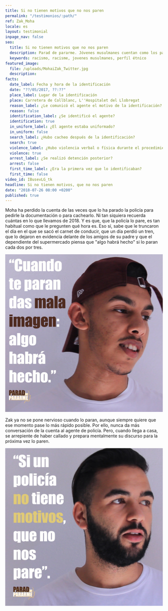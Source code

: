 ```yaml
---
title: Si no tienen motivos que no nos paren
permalink: "/testimonios/:path/"
ref: Zak_Moha
locale: es
layout: testimonial
inpage_nav: false
seo:
  title: Si no tienen motivos que no nos paren
  description: Parad de pararme. Jóvenes musulmanes cuentan como los para la policía.
  keywords: racismo, racisme, jovenes musulmanes, perfil étnico
featured_image:
  file: /uploads/MohaiZak_Twitter.jpg
  description: 
facts:
  date_label: Fecha y hora de la identificación
  date: "??/05/2017, ??:??"
  place_label: Lugar de la identificación
  place: Carretera de Collblanc, L''Hospitalet del Llobregat
  reason_label: ¿Le comunicó el agente el motivo de la identificación?
  reason: false
  identification_label: ¿Se identificó el agente?
  identification: true
  in_uniform_label: ¿El agente estaba uniformado?
  in_uniform: false
  search_label: ¿Hubo cacheo después de la identificación?
  search: true
  violence_label: ¿Hubo violencia verbal o física durante el procedimiento de identificación y registro?
  violence: true
  arrest_label: ¿Se realizó detención posterior?
  arrest: false
  first_time_label: ¿Era la primera vez que lo identificaban?
  first_time: false
video_id: IBusevLG_tk
headline: Si no tienen motivos, que no nos paren
date: "2018-07-26 08:00 +0200"
published: true
---
```

Moha ha perdido la cuenta de las veces que lo ha parado la policía para pedirle la documentación o para cachearlo. Ni tan siquiera recuerda cuántas en lo que llevamos de 2018. Y es que, que la policía lo pare, es tan habitual como que le pregunten qué hora es. Eso sí, sabe que le truncaron el día en el que se sacó el carnet de conducir, que un día perdió un tren, que lo dejaron en evidencia delante de los amigos de su padre y que el dependiente del supermercado piensa que "algo habrá hecho" si lo paran cada dos por tres.  

![](/uploads/Moha_insta.jpg)

Zak ya no se pone nervioso cuando lo paran, aunque siempre quiere que ese momento pase lo más rápido posible. Por ello, nunca da más conversación de la cuenta al agente de policía. Pero, cuando llega a casa, se arrepiente de haber callado y prepara mentalmente su discurso para la próxima vez lo paren.  

![](/uploads/Zak_insta.jpg)
